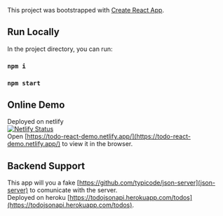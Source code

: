 This project was bootstrapped with [Create React App](https://github.com/facebook/create-react-app).

## Run Locally 

In the project directory, you can run:
### `npm i`
### `npm start`


## Online Demo 
Deployed on netlify <br />
[![Netlify Status](https://api.netlify.com/api/v1/badges/cc1f332d-9828-4a00-be5b-ec23d4a82525/deploy-status)](https://app.netlify.com/sites/todo-react-demo/deploys)
<br>
Open [https://todo-react-demo.netlify.app/](https://todo-react-demo.netlify.app/) to view it in the browser.


## Backend Support
This app will you a fake [https://github.com/typicode/json-server](json-server) to comunicate with the server.
<br>
Deployed on heroku [https://todojsonapi.herokuapp.com/todos](https://todojsonapi.herokuapp.com/todos).
 
 